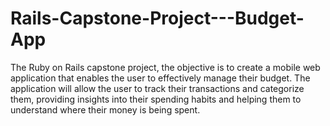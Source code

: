 # Rails-Capstone-Project---Budget-App

The Ruby on Rails capstone project, the objective is to create a mobile web application that enables the user to effectively manage their budget. The application will allow the user to track their transactions and categorize them, providing insights into their spending habits and helping them to understand where their money is being spent.
